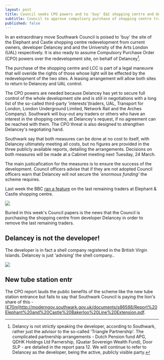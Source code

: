 ```yaml
---
layout: post
title: Council seeks CPO powers and to 'buy' E&C shopping centre and UAL building
subtitle: Council to approve compulsory purchase of shopping centre traders
published: false
---
```

In an extraordinary move Southwark Council is poised to 'buy' the site of the Elephant and Castle shopping centre redevelopment from current owners, developer Delancey and and the University of the Arts London (UAL) respectively.  It is also ready to assume Compulsory Purchase Order (CPO) powers over the redevelopment site, on behalf of Delancey[^1].  

The purchase of the shopping centre and LCC is part of a legal maneuvre that will overide the rights of those whose light will be effected by the redevelopment of the two sites. A leasing arrangement will allow both sites to return to Delancey and UAL control.    

The CPO powers are needed because Delancey has yet to secure full control of the whole development site and is still in negotiations with a long list of the so-called third-party 'interests'(traders, UAL, Transport for London, London Underground Limited, Network Rail and the Arches Company). Southwark will buy-out any traders or others who have an interest in the shopping centre, at Delancey's request, if no agreement can be reached with them.  The CPO threat is also designed to strengthen Delancey's negotiating hand.

Southwark say that both measures can be done at no cost to itself, with Delancey ultimately meeting all costs, but no figures are provided in the three publicly available reports, detailing the arrangements. Decisions on both measures will be made at a Cabinet meeting next Tuesday, 24 March.

The main justicafication for the measures is to ensure the success of the development.  Council officers advise that if they are not adopted Council officers warn that Delancey will not secure the _'enormous funding'_ the scheme requires.





Last week the BBC [ran a feature](https://twitter.com/LatinElephant/status/1239870649851613185) on the last remaining traders at Elephant & Castle shopping centre.

![](http://35percent.org/img/tradersbbc.png)

Buried in this week's Council papers is the news that the Council is purchasing the shopping centre from developer Delancey in order to remove the last remaining traders. 

## Delancey is not the developer!
The developer is in fact a shell company registered in the British Virgin Islands. Delancey is just 'advising' the shell company..

![](http://35percent.org/img/bvidelancey.png)

## New tube station entr
The CPO report lauds the public benefits of the scheme like the new tube station entrance but fails to say that Southwark Council is paying the lion's share of this - [(£70m)]()http://moderngov.southwark.gov.uk/documents/s86588/Report%20Elephant%20and%20Castle%20Bakerloo%20Line%20Extension.pdf.
[^1]: Delancy is not strictly speaking the developer, according to Southwark, rather just the advisor to the so-called 'Triangle Partnership'.  The complicated partnership arrangements   - Dutch Pension fund APG, QDHK Holdngs Ltd Parnership, (Quatar Sovereign Wealth Fund), Door SLP  - are detailed in the report para 12.  We will continue to refer to Delancey as the developer, being the active, publicly visible party. 
